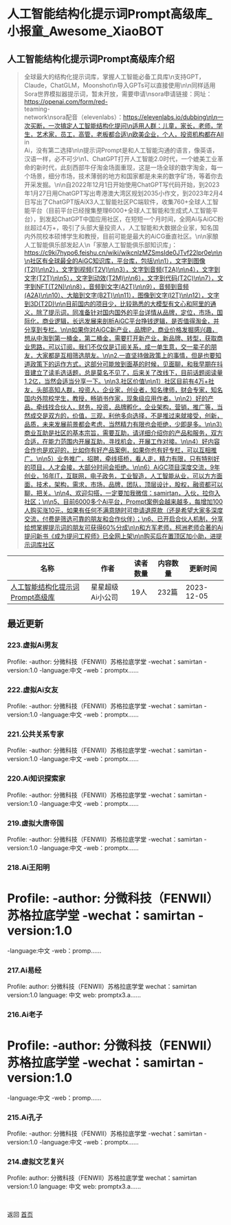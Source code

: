 # 人工智能结构化提示词Prompt高级库_小报童_Awesome_XiaoBOT

## 人工智能结构化提示词Prompt高级库介绍
> 全球最大的结构化提示词库，掌握人工智能必备工具库\n支持GPT，Claude，ChatGLM，Moonshot\n导入GPTs可以直接使用\n\n同样适用Sora世界模拟器提示词，暂未开放，需要申请\nsora申请链接：网址：https://openai.com/form/red-  
teaming-  
network\nsora配音（elevenlabs）：https://elevenlabs.io/dubbing\n\n一次买断，一次搞定人工智能结构化提问\n适用人群：儿童，家长，老师，学生，艺术家，员工，高管，老板都合适\n欧美企业，个人，投资机构都在All  
in  
Ai，没有第二选择\n\n提示词Prompt是和人工智能沟通的语言，像英语，汉语一样，必不可少\n1、ChatGPT打开人工智能2.0时代，一个媲美工业革命的新时代，此刻西部牛仔淘金场面重现，这是一场全球的数字淘金，每一个场景，细分市场，技术薄弱的地方和国家都是未来的数字矿场，等着你去开采发掘。\n\n自2022年12月1日开始使用ChatGPT写代码开始，到2023年1月27日用ChatGPT写出粤港澳大湾区规划2035小作文，到2023年2月4日写出了ChatGPT版AiX3人工智能社区PC端软件，收集760+全球人工智能平台（目前平台已经搜集整理6000+全球人工智能和生成式人工智能平台），到发起ChatGPT中国应用社区，在短短一个月时间，全网Ai与AiGC粉丝超过4万+，吸引了头部大量投资人，人工智能和大数据企业家，知名国内外院校本硕博学生和教授，目前可能是最大的AiCG垂直社区。\n\n家酿人工智能俱乐部发起人\n「家酿人工智能俱乐部知识库」：https://c9ki7hypo6.feishu.cn/wiki/wikcnlzMZSmsIde0JTvf22Ipr0e\n\n\n社区有全球最全的AiGC知识库，平台库，包括\n\n1），文字到图像(T2I)\n\n2），文字到视频(T2V)\n\n3），文字到音频(T2A)\n\n4），文字到文字(T2T)\n\n5），文字到动效(T2M)\n\n6），文字到代码(T2C)\n\n7），文字到NFT(T2N)\n\n8），音频到文字(A2T)\n\n9），音频到音频(A2A)\n\n10）、大脑到文字(B2T)\n\n11），图像到文字(I2T)\n\n12），文字到3D(T2D)\n\n目前国内的项目少，比较熟悉的大模型有文心和阿里的通义，除了提示词，同准备针对国内国外的平台详情从品牌，定位，市场，国际化，商业逻辑，长远发展来剖析AiGC平台挣钱逻辑，是否值得淘金，并分享到专栏。\n\n如果你对AiGC新产业，品牌IP，商业价格发掘感兴趣，想从中淘到第一桶金，第二桶金，需要打开新产业，新品牌、转型，获取商业思路，可以订阅，我们不仅仅是订阅关系，成一单生意，交一辈子的朋友，大家都是互相筛选朋友。\n\n2.一直坚持做政策上的事情，但是也要知道政策下的运作方式，这部分可能放到面基的时候，见面聊，和我早期在抖音建立了读毛选话题，总是莫名不见了，后来关了改线下，目前话题阅读量1.2亿，当然会适当分享一下。\n\n3.社区价值\n\n1）社区目前有4万+社友，头部高知人群，投资人，企业家，创业者，知名律师，财会专家，知名国内外院校学生，教授，畅销书作家，现象级应用作者。\n\n2）好的产品，牵线找合伙人，财务，投资，品牌孵化，企业架构，营销，推广等，当然成交是双方的，价值，三观，利他多向选择，不是推过来就接受，创新，品质，未来发展前景都会考虑，当然精力有限也会拒绝，少即是多。\n\n3）商业互助是社区的基本宗旨，需要互助，请详细介绍你的产品和服务，双方合适，在能力范围内开展互助，寻找机会，开展工作对接。\n\n4）好内容合作也是欢迎的，比如你有好产品案例，如果你也有好专栏，可以互相推广。\n\n5）业务推广，招聘，牵线搭桥，看人走，精力有限，只有特别好的项目，人才会接，大部分时间会拒绝。\n\n6）AiGC项目深度交流，9年创业，16年IT，互联网，电子政务，工业智造，人工智能从业，可以方方面面，技术，架构，需求，市场，品牌，团队，顶层设计，股权，融资都可以聊，把关。\n\n4、欢迎勾搭，一定要加我微信：samirtan，入伙，拉你入社区；\n\n5、目前6000多个Ai平台，Prompt案例会越来越多，每增加100人购买涨10元，如果有任何不满意随时可申请退原款（还是希望大家多深度交流，付费是筛选可靠的朋友和合作伙伴）；\n6、已开启合伙人机制，分享给想掌握提示词的朋友可获得60%分成\n\n和方军老师，柯洲老师合著的Ai提问新书《成为提问工程师》已全网上架\n\n购买后在置顶区加小助，进提示词库社区  
  


|名称|作者|读者数量|内容数量|更新时间|
|---|---|---|---|---|
|[人工智能结构化提示词Prompt高级库](https://xiaobot.net/p/PromptX3?refer=0b133df9-27dc-423b-8101-639049001c13)|星星超级Ai小公司|19人|232篇|2023-12-05|

## 最近更新
### 223.虚拟Ai男友

Profile: -author: 分微科技（FENWII）苏格拉底学堂 -wechat：samirtan -version:1.0
-language:中文 -web：promptx......

### 222.虚拟Ai女友

Profile: -author: 分微科技（FENWII）苏格拉底学堂 -wechat：samirtan -version:1.0
-language:中文 -web：promptx......

### 221.公共关系专家

Profile: -author: 分微科技（FENWII）苏格拉底学堂 -wechat：samirtan -version:1.0
-language:中文 -web：promptx......

### 220.Ai知识探索家

Profile: -author: 分微科技（FENWII）苏格拉底学堂 -wechat：samirtan -version:1.0
-language:中文 -web：promptx......

### 219.虚拟大唐帝国

Profile: -author: 分微科技（FENWII）苏格拉底学堂 -wechat：samirtan -version:1.0
-language:中文 -web：promptx......

### 218.Ai王阳明

# Profile: -author: 分微科技（FENWII）苏格拉底学堂 -wechat：samirtan -version:1.0
-language:中文 -web：promp......

### 217.Ai易经

Profile: author: 分微科技（FENWII）苏格拉底学堂 wechat：samirtan version:1.0 language: 中文
web: promptx3.a......

### 216.Ai老子

# Profile: -author: 分微科技（FENWII）苏格拉底学堂 -wechat：samirtan -version:1.0
-language:中文 -web：promp......

### 215.Ai孔子

Profile: -author: 分微科技（FENWII）苏格拉底学堂 -wechat：samirtan -version:1.0
-language:中文 -web：promptx......

### 214.虚拟文艺复兴

Profile: author: 分微科技（FENWII）苏格拉底学堂 wechat：samirtan version:1.0 language: 中文
web: promptx3.a......


<a href="https://github.com/Reno9527/awesome-xiaobot" style="color: white; text-decoration: none;">awesome-xiaobot</a>

返回 [首页](../README.md)

